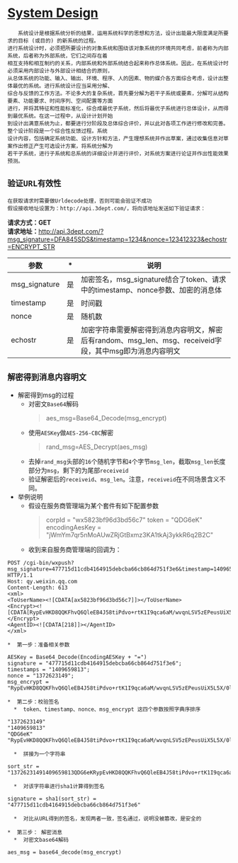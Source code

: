 # [System Design](https://baike.baidu.com/item/系统设计)
    　　系统设计是根据系统分析的结果，运用系统科学的思想和方法，设计出能最大限度满足所要求的目标 (或目的) 的新系统的过程。
    进行系统设计时，必须把所要设计的对象系统和围绕该对象系统的环境共同考虑，前者称为内部系统，后者称为外部系统，它们之间存在着
    相互支持和相互制约的关系，内部系统和外部系统结合起来称作总体系统。因此，在系统设计时必须采用内部设计与外部设计相结合的原则，
    从总体系统的功能、输入、输出、环境、程序、人的因素、物的媒介各方面综合考虑，设计出整体最优的系统。进行系统设计应当采用分解、
    综合与反馈的工作方法。不论多大的复杂系统，首先要分解为若干子系统或要素，分解可从结构要素、功能要求、时间序列、空间配置等方面
    进行，并将其特征和性能标准化，综合成最优子系统，然后将最优子系统进行总体设计，从而得到最优系统。在这一过程中，从设计计划开始
    到设计出满意系统为止，都要进行分阶段及总体综合评价，并以此对各项工作进行修改和完善。整个设计阶段是一个综合性反馈过程。系统
    设计内容，包括确定系统功能、设计方针和方法，产生理想系统并作出草案，通过收集信息对草案作出修正产生可选设计方案，将系统分解为
    若干子系统，进行子系统和总系统的详细设计并进行评价，对系统方案进行论证并作出性能效果预测。


`验证URL有效性`
---
    在获取请求时需要做Urldecode处理，否则可能会验证不成功
    假设接收地址设置为：http://api.3dept.com/，将向该地址发送如下验证请求：
<strong>请求方式：GET</strong><br>
<strong>请求地址：</strong>http://api.3dept.com/?msg_signature=DFA845SDS&timestamp=1234&nonce=123412323&echostr=ENCRYPT_STR<br>
<table><thead><tr><th>参数</th><th>*</th><th>说明</th></tr></thead>
<tbody>
<tr>
<td>msg_signature</td>
<td>是</td>
<td>加密签名，msg_signature结合了token、请求中的timestamp、nonce参数、加密的消息体</td>
</tr>
<tr>
<td>timestamp</td>
<td>是</td>
<td>时间戳</td>
</tr>
<tr>
<td>nonce</td>
<td>是</td>
<td>随机数</td>
</tr>
<tr>
<td>echostr</td>
<td>是</td>
<td>加密字符串需要解密得到消息内容明文，解密后有random、msg_len、msg、receiveid字段，其中msg即为消息内容明文</td>
</tr>
</tbody></table>
    
`解密得到消息内容明文`
---
* 解密得到msg的过程
    *  对密文`Base64`解码
        > aes_msg=Base64_Decode(msg_encrypt)
    *  使用`AESKey`做`AES-256-CBC`解密
        > rand_msg=AES_Decrypt(aes_msg)
    *  去掉`rand_msg`头部的`16`个随机字节和`4`个字节`msg_len`，截取`msg_len`长度部分为`msg`，剩下的为尾部`receiveid`
    *  验证解密后的`receiveid`、`msg_len`。注意，`receiveid`在不同场景含义不同。
* 举例说明
    *  假设在服务商管理端为某个套件有如下配置参数
        > corpId = "wx5823bf96d3bd56c7"
          token = "QDG6eK"
          encodingAesKey = "jWmYm7qr5nMoAUwZRjGtBxmz3KA1tkAj3ykkR6q2B2C"
    *  收到来自服务商管理端的回调为：
~~~
POST /cgi-bin/wxpush?msg_signature=477715d11cdb4164915debcba66cb864d751f3e6&timestamp=1409659813&nonce=1372623149 HTTP/1.1
Host: qy.weixin.qq.com
Content-Length: 613
<xml>
<ToUserName><![CDATA[ax5823bf96d3bd56c7]]></ToUserName>
<Encrypt><![CDATA[RypEvHKD8QQKFhvQ6QleEB4J58tiPdvo+rtK1I9qca6aM/wvqnLSV5zEPeusUiX5L5X/0lWfrf0QADHHhGd3QczcdCUpj911L3vg3W/sYYvuJTs3TUUkSUXxaccAS0qhxchrRYt66wiSpGLYL42aM6A8dTT+6k4aSknmPj48kzJs8qLjvd4Xgpue06DOdnLxAUHzM6+kDZ+HMZfJYuR+LtwGc2hgf5gsijff0ekUNXZiqATP7PF5mZxZ3Izoun1s4zG4LUMnvw2r+KqCKIw+3IQH03v+BCA9nMELNqbSf6tiWSrXJB3LAVGUcallcrw8V2t9EL4EhzJWrQUax5wLVMNS0+rUPA3k22Ncx4XXZS9o0MBH27Bo6BpNelZpS+/uh9KsNlY6bHCmJU9p8g7m3fVKn28H3KDYA5Pl/T8Z1ptDAVe0lXdQ2YoyyH2uyPIGHBZZIs2pDBS8R07+qN+E7Q==]]></Encrypt>
<AgentID><![CDATA[218]]></AgentID>
</xml>
~~~

    *  第一步：准备相关参数
~~~
AESKey = Base64_Decode(EncodingAESKey + "=")
signature = "477715d11cdb4164915debcba66cb864d751f3e6";
timestamps = "1409659813";
nonce = "1372623149";
msg_encrypt = "RypEvHKD8QQKFhvQ6QleEB4J58tiPdvo+rtK1I9qca6aM/wvqnLSV5zEPeusUiX5L5X/0lWfrf0QADHHhGd3QczcdCUpj911L3vg3W/sYYvuJTs3TUUkSUXxaccAS0qhxchrRYt66wiSpGLYL42aM6A8dTT+6k4aSknmPj48kzJs8qLjvd4Xgpue06DOdnLxAUHzM6+kDZ+HMZfJYuR+LtwGc2hgf5gsijff0ekUNXZiqATP7PF5mZxZ3Izoun1s4zG4LUMnvw2r+KqCKIw+3IQH03v+BCA9nMELNqbSf6tiWSrXJB3LAVGUcallcrw8V2t9EL4EhzJWrQUax5wLVMNS0+rUPA3k22Ncx4XXZS9o0MBH27Bo6BpNelZpS+/uh9KsNlY6bHCmJU9p8g7m3fVKn28H3KDYA5Pl/T8Z1ptDAVe0lXdQ2YoyyH2uyPIGHBZZIs2pDBS8R07+qN+E7Q==";
~~~
    *  第二步：校验签名
      *  token、timestamp、nonce、msg_encrypt 这四个参数按照字典序排序
~~~
"1372623149"
"1409659813"
"QDG6eK"
"RypEvHKD8QQKFhvQ6QleEB4J58tiPdvo+rtK1I9qca6aM/wvqnLSV5zEPeusUiX5L5X/0lWfrf0QADHHhGd3QczcdCUpj911L3vg3W/sYYvuJTs3TUUkSUXxaccAS0qhxchrRYt66wiSpGLYL42aM6A8dTT+6k4aSknmPj48kzJs8qLjvd4Xgpue06DOdnLxAUHzM6+kDZ+HMZfJYuR+LtwGc2hgf5gsijff0ekUNXZiqATP7PF5mZxZ3Izoun1s4zG4LUMnvw2r+KqCKIw+3IQH03v+BCA9nMELNqbSf6tiWSrXJB3LAVGUcallcrw8V2t9EL4EhzJWrQUax5wLVMNS0+rUPA3k22Ncx4XXZS9o0MBH27Bo6BpNelZpS+/uh9KsNlY6bHCmJU9p8g7m3fVKn28H3KDYA5Pl/T8Z1ptDAVe0lXdQ2YoyyH2uyPIGHBZZIs2pDBS8R07+qN+E7Q=="
~~~
      *  拼接为一个字符串
~~~
sort_str = "13726231491409659813QDG6eKRypEvHKD8QQKFhvQ6QleEB4J58tiPdvo+rtK1I9qca6aM/wvqnLSV5zEPeusUiX5L5X/0lWfrf0QADHHhGd3QczcdCUpj911L3vg3W/sYYvuJTs3TUUkSUXxaccAS0qhxchrRYt66wiSpGLYL42aM6A8dTT+6k4aSknmPj48kzJs8qLjvd4Xgpue06DOdnLxAUHzM6+kDZ+HMZfJYuR+LtwGc2hgf5gsijff0ekUNXZiqATP7PF5mZxZ3Izoun1s4zG4LUMnvw2r+KqCKIw+3IQH03v+BCA9nMELNqbSf6tiWSrXJB3LAVGUcallcrw8V2t9EL4EhzJWrQUax5wLVMNS0+rUPA3k22Ncx4XXZS9o0MBH27Bo6BpNelZpS+/uh9KsNlY6bHCmJU9p8g7m3fVKn28H3KDYA5Pl/T8Z1ptDAVe0lXdQ2YoyyH2uyPIGHBZZIs2pDBS8R07+qN+E7Q=="
~~~
      *  对该字符串进行sha1计算得到签名
~~~
signature = sha1(sort_str) = "477715d11cdb4164915debcba66cb864d751f3e6"
~~~
      *  对比从URL得到的签名，发现两者一致，签名通过，说明没被篡改，是安全的

    *  第三步： 解密消息
      *  对密文base64解码
~~~
aes_msg = base64_decode(msg_encrypt)
~~~





